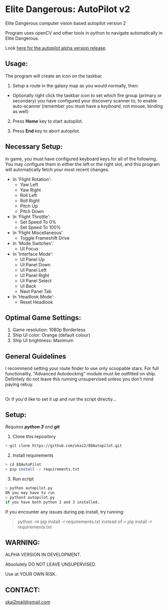 # Elite Dangerous: AutoPilot v2
Elite Dangerous computer vision based autopilot version 2

Program uses openCV and other tools in python to navigate automatically in Elite Dangerous.

Look [here for the autopilot alpha version release](https://github.com/skai2/EDAutopilot/releases).

## Usage:
The program will create an icon on the taskbar.

  1. Setup a route in the galaxy map as you would normally, then:
  
  - Optionally right click the taskbar icon to set which fire group (primary or secondary) you have configured your discovery scanner to, to enable auto-scanner (remember you must have a *keyboard*, not mouse, binding as well)

  2. Press **Home** key to start autopilot.

  3. Press **End** key to abort autopilot.  

## Necessary Setup:
In game, you must have configured keyboard keys for all of the following. You may configure them in either
the left or the right slot, and this program will automatically fetch your most recent changes.
  * In 'Flight Rotation':
    * Yaw Left
    * Yaw Right
    * Roll Left
    * Roll Right
    * Pitch Up
    * Pitch Down
  * In 'Flight Throttle':
    * Set Speed To 0%
    * Set Speed To 100%
  * In 'Flight Miscellaneous'
    * Toggle Frameshift Drive
  * In 'Mode Switches':
    * UI Focus
  * In 'Interface Mode':
    * UI Panel Up
    * UI Panel Down
    * UI Panel Left
    * UI Panel Right
    * UI Panel Select
    * UI Back
    * Next Panel Tab
  * In 'Headlook Mode':
    * Reset Headlook

## Optimal Game Settings:
1. Game resolution:      1080p Borderless
2. Ship UI color:        Orange (default colour)
3. Ship UI brightness:   Maximum

## General Guidelines

I recommend setting your route finder to use only scoopable stars. For full functionality, "Advanced Autodocking" module must be outfitted on ship. Definitely do not leave this running unsupervised unless you don't mind paying rebuy.

##
Or if you'd like to set it up and run the script directly...

## Setup:
_Requires **python 3** and **git**_
1. Clone this repository
```sh
> git clone https://github.com/skai2/EDAutopilot.git
```
2. Install requirements
```sh
> cd EDAutoPilot
> pip install -r requirements.txt
```
3. Run script
```sh
> python autopilot.py
OR you may have to run
> python3 autopilot.py
if you have both python 2 and 3 installed.
```

If you encounter any issues during pip install, try running:
> python -m pip install -r requirements.txt
instead of > pip install -r requirements.txt

## WARNING:

ALPHA VERSION IN DEVELOPMENT. 

Absolutely DO NOT LEAVE UNSUPERVISED. 

Use at YOUR OWN RISK.

## CONTACT:

skai2mail@gmail.com
